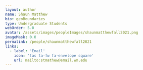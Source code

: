 ```yaml
---
layout: author
name: Shaun Matthew
bio: geoBoundaries
type: Undergraduate Students
webOrder: 5.0
avatar: /assets/images/peopleImages/shaunmatthewfall2021.png
imageMask: 0.0
permalink: /people/shaunmatthewfall2021
links:
  - label: 'Email'
    icon: 'fas fa-fw fa-envelope square'
    url: mailto:stmathew@email.wm.edu
---
```

